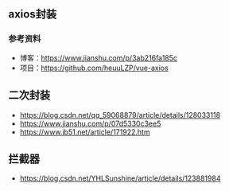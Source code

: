 ## axios封装
### 参考资料
- 博客：https://www.jianshu.com/p/3ab216fa185c
- 项目：https://github.com/heuuLZP/vue-axios
## 二次封装
- https://blog.csdn.net/qq_59068879/article/details/128033118
- https://www.jianshu.com/p/07d5330c3ee5
- https://www.jb51.net/article/171922.htm
## 拦截器
- https://blog.csdn.net/YHLSunshine/article/details/123881984
